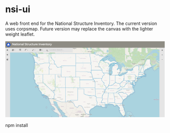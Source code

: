 # nsi-ui
A web front end for the National Structure Inventory. The current version uses
corpsmap. Future version may replace the canvas with the lighter weight
leaflet.

![NSI UI Basic](/public/nsi-ui-readme-pic2.png)

npm install
